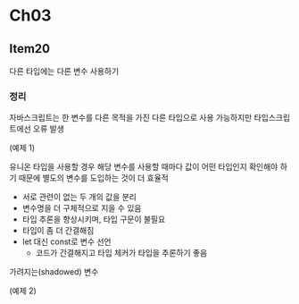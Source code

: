 # Ch03

## Item20

다른 타입에는 다른 변수 사용하기

### 정리

자바스크립트는 한 변수를 다른 목적을 가진 다른 타입으로 사용 가능하지만 타입스크립트에선 오류 발생

(예제 1)

유니온 타입을 사용할 경우 해당 변수를 사용할 때마다 값이 어떤 타입인지 확인해야 하기 때문에 별도의 변수를 도입하는 것이 더 효율적

- 서로 관련이 없는 두 개의 값을 분리
- 변수명을 더 구체적으로 지을 수 있음
- 타입 추론을 향상시키며, 타입 구문이 불필요
- 타입이 좀 더 간결해짐
- let 대신 const로 변수 선언
  - 코드가 간결해지고 타입 체커가 타입을 추론하기 좋음

가려지는(shadowed) 변수

(예제 2)
